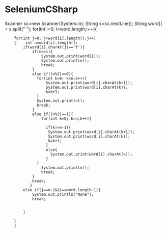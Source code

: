 # SeleniumCSharp
Scanner sc=new Scanner(System.in);
        String s=sc.nextLine();
        String word[] = s.split(" ");
    for(int i=0; i<word.length;i++){

        for(int j=0; j<word[i].length();j++)
        {    int n=word[i].length();
            if(word[i].charAt(j)=='t'){
                if(n==1){
                    System.out.print(word[i]);
                    System.out.println();
                    break;
                }
                else if((n%2)==0){
                  for(int k=0; k<n;k++){
                      System.out.print(word[i].charAt(k+1));
                      System.out.print(word[i].charAt(k));
                      k=k+1;
                  } 
                  System.out.println();
                  break;
                }
                else if((n%2)==1){
                    for(int k=0; k<n;k++){
                      
                      if(k!=n-1){
                       System.out.print(word[i].charAt(k+1));
                       System.out.print(word[i].charAt(k));
                       k=k+1;
                      }
                      else{
                        System.out.print(word[i].charAt(k));  
                      }   
                  }
                    System.out.println();
                    break;
                }
                break;
               }
            else if(j==n-1&&i==word.length-1){
            	System.out.println("None");
                break;
            
                
            }
       
        }
        }
